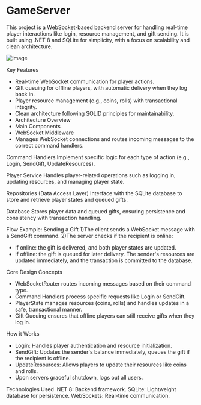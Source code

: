 # GameServer
This project is a WebSocket-based backend server for handling real-time player interactions like login, resource management, and gift sending. It is built using .NET 8 and SQLite for simplicity, with a focus on scalability and clean architecture.

![image](https://github.com/user-attachments/assets/571042ec-c648-4598-9dea-976caf4fb42a)



Key Features
  - Real-time WebSocket communication for player actions.
  - Gift queuing for offline players, with automatic delivery when they log back in.
  - Player resource management (e.g., coins, rolls) with transactional integrity.
  - Clean architecture following SOLID principles for maintainability.
  - Architecture Overview
  - Main Components
  - WebSocket Middleware
  - Manages WebSocket connections and routes incoming messages to the correct command handlers.

Command Handlers
Implement specific logic for each type of action (e.g., Login, SendGift, UpdateResources).

Player Service
Handles player-related operations such as logging in, updating resources, and managing player state.

Repositories (Data Access Layer)
Interface with the SQLite database to store and retrieve player states and queued gifts.

Database
Stores player data and queued gifts, ensuring persistence and consistency with transaction handling.

Flow Example: Sending a Gift
1)The client sends a WebSocket message with a SendGift command.
2)The server checks if the recipient is online:
  - If online: the gift is delivered, and both player states are updated.
  - If offline: the gift is queued for later delivery.
The sender's resources are updated immediately, and the transaction is committed to the database.

Core Design Concepts
  - WebSocketRouter routes incoming messages based on their command type.
  - Command Handlers process specific requests like Login or SendGift.
  - PlayerState manages resources (coins, rolls) and handles updates in a safe, transactional manner.
  - Gift Queuing ensures that offline players can still receive gifts when they log in.

How it Works
  - Login: Handles player authentication and resource initialization.
  - SendGift: Updates the sender's balance immediately, queues the gift if the recipient is offline.
  - UpdateResources: Allows players to update their resources like coins and rolls.
  - Upon servers graceful shutdown, logs out all users.

Technologies Used
.NET 8: Backend framework.
SQLite: Lightweight database for persistence.
WebSockets: Real-time communication.

